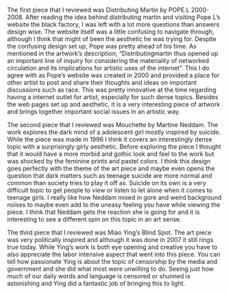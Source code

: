 
The first piece that I reviewed was Distributing Martin by POPE.L 2000-2008. After reading the idea behind distributing martin and visiting Pope L’s website the black factory, I was left with a lot more questions than answers design wise. The website itself was a little confusing to navigate through, although I think that might of been the aesthetic he was trying for. Despite the confusing design set up, Pope was pretty ahead of his time. As mentioned in the artwork’s description; “Distributingmartin thus opened up an important line of inquiry for considering the materiality of networked circulation and its implications for artistic uses of the internet”. This I do agree with as Pope’s website was created in 2000 and provided a place for other artist to post and share their thoughts and ideas on important discussions such as race. This was pretty innovative at the time regarding having a internet outlet for artist, especially for such dense topics. Besides the web pages set up and aesthetic, it is a very interesting piece of artwork and brings together important social issues in an artistic way. 

The second piece that I reviewed was Mouchette by Martine Neddam. The work explores the dark mind of a adolescent girl mostly inspired by suicide. While the piece was made in 1996 I think it covers an interestingly dense topic with a surprisingly girly aesthetic. Before exploring the piece I thought that it would have a more morbid and gothic look and feel to the work but was shocked by the feminine prints and pastel colors. I think this design goes perfectly with the theme of the art piece and maybe even opens the question that dark matters such as teenage suicide are more normal and common than society tries to play it off as. Suicide on its own is a very difficult topic to get people to view or listen to let alone when it comes to teenage girls. I really like how Neddam mixed in gore and weird background noises to maybe even add to the uneasy feeling you have while viewing the piece. I think that Neddam gets the reaction she is going for and it is interesting to see a different spin on this topic in an art sense. 

The third piece that I reviewed was Miao Ying’s Blind Spot. The art piece was very politically inspired and although it was done in 2007 it still rings true today. While Ying’s work is both eye opening and creative you have to also appreciate the labor intensive aspect that went into this piece. You can tell how passionate Ying is about the topic of censorship by the media and government and she did what most were unwilling to do. Seeing just how much of our daily words and language is censored or shunned is astonishing and Ying did a fantastic job of bringing this to light. 
